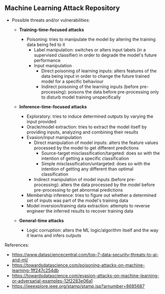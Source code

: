 ## Machine Learning Attack Repository

- Possible threats and/or vulnerabilities:

	- **Training-time-focused attacks**
		- Poisoning: tries to manipulate the model by altering the training data being fed to it
			- Label manipulation: switches or alters input labels (in a supervised classifier) in order to degrade the model's future performance
			- Input manipulation
				- Direct poisoning of learning inputs: alters features of the data being input in order to change the future trained model for a specific behaviour
				- Indirect poisoning of the learning inputs (before pre-processing): poisons the data before pre-processing only to disturb model training unspecifically

	- **Inference-time-focused attacks**
		- Exploratory: tries to induce determined outputs by varying the input provided
		- Oracle/model extraction: tries to extract the model itself by providing inputs, analyzing and combining their results
		- Evasion/input manipulation
			- Direct manipulation of model inputs: alters the feature values processed by the model to get different predictions
				- Source-target misclassification/targeted: does so with the intention of getting a specific classification
				- Simple misclassification/untargeted: does so with the intention of getting any different than optimal classification
			- Indirect manipulation of model inputs (before pre-processing): alters the data processed by the model before pre-processing to get abnormal predictions
		- Membership inference: tries to figure out whether a determined set of inputs was part of the model's training data
		- Model inversion/training data extraction: attempts to reverse engineer the inferred results to recover training data

	- **General-time attacks**
		- Logic corruption: alters the ML logic/algorithm itself and the way it learns and infers outputs

References:

- https://www.datasciencecentral.com/top-7-data-security-threats-to-ai-and-ml/
- https://towardsdatascience.com/poisoning-attacks-on-machine-learning-1ff247c254db
- https://towardsdatascience.com/evasion-attacks-on-machine-learning-or-adversarial-examples-12f2283e06a1
- https://ieeexplore.ieee.org/stamp/stamp.jsp?arnumber=8685687
